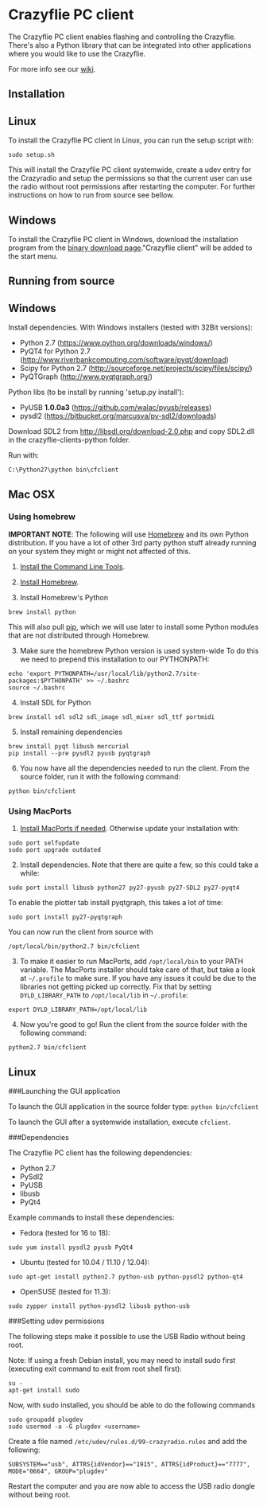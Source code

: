 # Crazyflie PC client

The Crazyflie PC client enables flashing and controlling the Crazyflie.
There's also a Python library that can be integrated into other applications
where you would like to use the Crazyflie.

For more info see our [wiki](http://wiki.bitcraze.se/ "Bitcraze Wiki").

Installation
------------

## Linux

To install the Crazyflie PC client in Linux, you can run the setup script with:

```sudo setup.sh```

This will install the Crazyflie PC client systemwide, create a udev entry for
the Crazyradio and setup the permissions so that the current user can use the
radio without root permissions after restarting the computer. For further
instructions on how to run from source see bellow.

## Windows

To install the Crazyflie PC client in Windows, download the installation
program from the [binary download
page](http://wiki.bitcraze.se/projects:crazyflie:binaries:index)."Crazyflie
client" will be added to the start menu.

Running from source
-------------------

## Windows

Install dependencies. With Windows installers (tested with 32Bit versions):
 - Python 2.7 (https://www.python.org/downloads/windows/)
 - PyQT4 for Python 2.7 (http://www.riverbankcomputing.com/software/pyqt/download)
 - Scipy for Python 2.7 (http://sourceforge.net/projects/scipy/files/scipy/)
 - PyQTGraph (http://www.pyqtgraph.org/)

Python libs (to be install by running 'setup.py install'):
 - PyUSB **1.0.0a3** (https://github.com/walac/pyusb/releases)
 - pysdl2 (https://bitbucket.org/marcusva/py-sdl2/downloads)

Download SDL2 from http://libsdl.org/download-2.0.php and copy SDL2.dll in the
crazyflie-clients-python folder.

Run with:
```
C:\Python27\python bin\cfclient
```

## Mac OSX

### Using homebrew
**IMPORTANT NOTE**: The following will use
[Homebrew](http://brew.sh/) and its own Python distribution. If
you have a lot of other 3rd party python stuff already running on your system
they might or might not affected of this.

1. [Install the Command Line Tools](https://gist.github.com/derhuerst/1b15ff4652a867391f03#1--install-the-command-line-tools).

2. [Install Homebrew](https://gist.github.com/derhuerst/1b15ff4652a867391f03#2--install-homebrew).

3. Install Homebrew's Python
```
brew install python
```
This will also pull [pip](https://pip.pypa.io/en/latest/), which we
will use later to install some Python modules that are not distributed through
Homebrew.

3. Make sure the homebrew Python version is used system-wide
To do this we need to prepend this installation to our PYTHONPATH:
```
echo 'export PYTHONPATH=/usr/local/lib/python2.7/site-packages:$PYTHONPATH' >> ~/.bashrc
source ~/.bashrc
```

4. Install SDL for Python
```
brew install sdl sdl2 sdl_image sdl_mixer sdl_ttf portmidi
```

5. Install remaining dependencies
```
brew install pyqt libusb mercurial
pip install --pre pysdl2 pyusb pyqtgraph
```

6. You now have all the dependencies needed to run the client. From the source
folder, run it with the following command:
```
python bin/cfclient
```

### Using MacPorts
1. [Install MacPorts if needed](http://www.macports.org/install.php). Otherwise
update your installation with:
```
sudo port selfupdate
sudo port upgrade outdated
```

2. Install dependencies. Note that there are quite a few, so this could take a
while:
```
sudo port install libusb python27 py27-pyusb py27-SDL2 py27-pyqt4
```
To enable the plotter tab install pyqtgraph, this takes a lot of time:
```
sudo port install py27-pyqtgraph
```
You can now run the client from source with
```
/opt/local/bin/python2.7 bin/cfclient
```

3. To make it easier to run MacPorts, add ```/opt/local/bin``` to your PATH variable.
The MacPorts installer should take care of that, but take a look at
```~/.profile``` to make sure. If you have any issues it could be due to the
libraries not getting picked up correctly. Fix that by setting
```DYLD_LIBRARY_PATH``` to ```/opt/local/lib``` in ```~/.profile```:
```
export DYLD_LIBRARY_PATH=/opt/local/lib
```

4. Now you're good to go! Run the client from the source folder with the
following command:
```
python2.7 bin/cfclient
```

## Linux

###Launching the GUI application

To launch the GUI application in the source folder type:
```python bin/cfclient```

To launch the GUI after a systemwide installation, execute ```cfclient```. 

###Dependencies

The Crazyflie PC client has the following dependencies:

* Python 2.7
* PySdl2
* PyUSB
* libusb
* PyQt4

Example commands to install these dependencies:

* Fedora (tested for 16 to 18):

```sudo yum install pysdl2 pyusb PyQt4```

* Ubuntu (tested for 10.04 / 11.10 / 12.04):

```sudo apt-get install python2.7 python-usb python-pysdl2 python-qt4```

* OpenSUSE (tested for 11.3):

```sudo zypper install python-pysdl2 libusb python-usb```

###Setting udev permissions

The following steps make it possible to use the USB Radio without being root.

Note: If using a fresh Debian install, you may need to install sudo first
(executing exit command to exit from root shell first):

```
su -
apt-get install sudo
```

Now, with sudo installed, you should be able to do the following commands

```
sudo groupadd plugdev
sudo usermod -a -G plugdev <username>
```

Create a file named ```/etc/udev/rules.d/99-crazyradio.rules``` and add the
following:
```
SUBSYSTEM=="usb", ATTRS{idVendor}=="1915", ATTRS{idProduct}=="7777", MODE="0664", GROUP="plugdev"
```

Restart the computer and you are now able to access the USB radio dongle
without being root.
